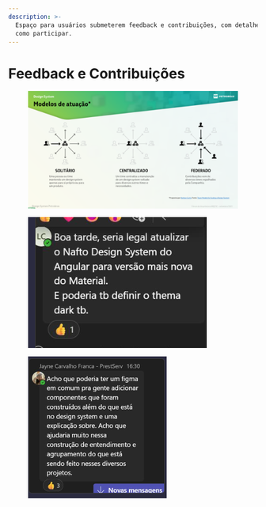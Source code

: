 ```yaml
---
description: >-
  Espaço para usuários submeterem feedback e contribuições, com detalhes sobre
  como participar.
---
```


# Feedback e Contribuições

<figure><img src="../.gitbook/assets/image (1).png" alt=""><figcaption></figcaption></figure>

<figure><img src="../.gitbook/assets/image (1) (1).png" alt=""><figcaption></figcaption></figure>



<figure><img src="../.gitbook/assets/image (38).png" alt=""><figcaption></figcaption></figure>
